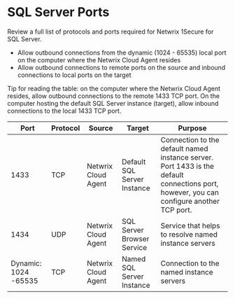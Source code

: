 # SQL Server Ports

Review a full list of protocols and ports required for Netwrix 1Secure for SQL Server.

- Allow outbound connections from the dynamic (1024 - 65535) local port on the computer where the
  Netwrix Cloud Agent resides
- Allow outbound connections to remote ports on the source and inbound connections to local ports on
  the target

Tip for reading the table: on the computer where the Netwrix Cloud Agent resides, allow outbound
connections to the remote 1433 TCP port. On the computer hosting the default SQL Server instance
(target), allow inbound connections to the local 1433 TCP port.

| Port                 | Protocol | Source              | Target                      | Purpose                                                                                                                                  |
| -------------------- | -------- | ------------------- | --------------------------- | ---------------------------------------------------------------------------------------------------------------------------------------- |
| 1433                 | TCP      | Netwrix Cloud Agent | Default SQL Server Instance | Connection to the default named instance server. Port 1433 is the default connections port, however, you can configure another TCP port. |
| 1434                 | UDP      | Netwrix Cloud Agent | SQL Server Browser Service  | Service that helps to resolve named instance servers                                                                                     |
| Dynamic: 1024 -65535 | TCP      | Netwrix Cloud Agent | Named SQL Server Instance   | Connection to the named instance servers                                                                                                 |
